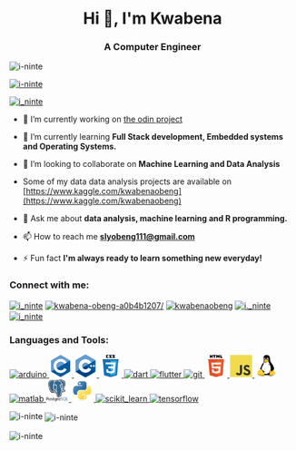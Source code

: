 <h1 align="center">Hi 👋, I'm Kwabena</h1>
<h3 align="center">A Computer Engineer </h3>

<p align="left"> <img src="https://komarev.com/ghpvc/?username=i-ninte&label=Profile%20views&color=0e75b6&style=flat" alt="i-ninte" /> </p>

<p align="left"> <a href="https://github.com/ryo-ma/github-profile-trophy"><img src="https://github-profile-trophy.vercel.app/?username=i-ninte" alt="i-ninte" /></a> </p>

<p align="left"> <a href="https://twitter.com/i_ninte" target="blank"><img src="https://img.shields.io/twitter/follow/i_ninte?logo=twitter&style=for-the-badge" alt="i_ninte" /></a> </p>

- 🔭 I’m currently working on [the odin project](i-ninte/odin_)

- 🌱 I’m currently learning **Full Stack development, Embedded systems and Operating Systems.**

- 👯 I’m looking to collaborate on **Machine Learning and Data Analysis**

- Some of my data data analysis projects are available on [https://www.kaggle.com/kwabenaobeng](https://www.kaggle.com/kwabenaobeng)

- 💬 Ask me about **data analysis, machine learning and R programming.**

- 📫 How to reach me **slyobeng111@gmail.com**

- ⚡ Fun fact **I'm always ready to learn something new everyday!**

<h3 align="left">Connect with me:</h3>
<p align="left">
<a href="https://twitter.com/i_ninte" target="blank"><img align="center" src="https://raw.githubusercontent.com/rahuldkjain/github-profile-readme-generator/master/src/images/icons/Social/twitter.svg" alt="i_ninte" height="30" width="40" /></a>
<a href="https://linkedin.com/in/kwabena-obeng-a0b4b1207/" target="blank"><img align="center" src="https://raw.githubusercontent.com/rahuldkjain/github-profile-readme-generator/master/src/images/icons/Social/linked-in-alt.svg" alt="kwabena-obeng-a0b4b1207/" height="30" width="40" /></a>
<a href="https://kaggle.com/kwabenaobeng" target="blank"><img align="center" src="https://raw.githubusercontent.com/rahuldkjain/github-profile-readme-generator/master/src/images/icons/Social/kaggle.svg" alt="kwabenaobeng" height="30" width="40" /></a>
<a href="https://instagram.com/i._ninte" target="blank"><img align="center" src="https://raw.githubusercontent.com/rahuldkjain/github-profile-readme-generator/master/src/images/icons/Social/instagram.svg" alt="i._ninte" height="30" width="40" /></a>
<a href="https://discord.gg/i_ninte" target="blank"><img align="center" src="https://raw.githubusercontent.com/rahuldkjain/github-profile-readme-generator/master/src/images/icons/Social/discord.svg" alt="i_ninte" height="30" width="40" /></a>
</p>

<h3 align="left">Languages and Tools:</h3>
<p align="left"> <a href="https://www.arduino.cc/" target="_blank" rel="noreferrer"> <img src="https://cdn.worldvectorlogo.com/logos/arduino-1.svg" alt="arduino" width="40" height="40"/> </a> <a href="https://www.cprogramming.com/" target="_blank" rel="noreferrer"> <img src="https://raw.githubusercontent.com/devicons/devicon/master/icons/c/c-original.svg" alt="c" width="40" height="40"/> </a> <a href="https://www.w3schools.com/cpp/" target="_blank" rel="noreferrer"> <img src="https://raw.githubusercontent.com/devicons/devicon/master/icons/cplusplus/cplusplus-original.svg" alt="cplusplus" width="40" height="40"/> </a> <a href="https://www.w3schools.com/css/" target="_blank" rel="noreferrer"> <img src="https://raw.githubusercontent.com/devicons/devicon/master/icons/css3/css3-original-wordmark.svg" alt="css3" width="40" height="40"/> </a> <a href="https://dart.dev" target="_blank" rel="noreferrer"> <img src="https://www.vectorlogo.zone/logos/dartlang/dartlang-icon.svg" alt="dart" width="40" height="40"/> </a> <a href="https://flutter.dev" target="_blank" rel="noreferrer"> <img src="https://www.vectorlogo.zone/logos/flutterio/flutterio-icon.svg" alt="flutter" width="40" height="40"/> </a> <a href="https://git-scm.com/" target="_blank" rel="noreferrer"> <img src="https://www.vectorlogo.zone/logos/git-scm/git-scm-icon.svg" alt="git" width="40" height="40"/> </a> <a href="https://www.w3.org/html/" target="_blank" rel="noreferrer"> <img src="https://raw.githubusercontent.com/devicons/devicon/master/icons/html5/html5-original-wordmark.svg" alt="html5" width="40" height="40"/> </a> <a href="https://developer.mozilla.org/en-US/docs/Web/JavaScript" target="_blank" rel="noreferrer"> <img src="https://raw.githubusercontent.com/devicons/devicon/master/icons/javascript/javascript-original.svg" alt="javascript" width="40" height="40"/> </a> <a href="https://www.linux.org/" target="_blank" rel="noreferrer"> <img src="https://raw.githubusercontent.com/devicons/devicon/master/icons/linux/linux-original.svg" alt="linux" width="40" height="40"/> </a> <a href="https://www.mathworks.com/" target="_blank" rel="noreferrer"> <img src="https://upload.wikimedia.org/wikipedia/commons/2/21/Matlab_Logo.png" alt="matlab" width="40" height="40"/> </a> <a href="https://www.postgresql.org" target="_blank" rel="noreferrer"> <img src="https://raw.githubusercontent.com/devicons/devicon/master/icons/postgresql/postgresql-original-wordmark.svg" alt="postgresql" width="40" height="40"/> </a> <a href="https://www.python.org" target="_blank" rel="noreferrer"> <img src="https://raw.githubusercontent.com/devicons/devicon/master/icons/python/python-original.svg" alt="python" width="40" height="40"/> </a> <a href="https://scikit-learn.org/" target="_blank" rel="noreferrer"> <img src="https://upload.wikimedia.org/wikipedia/commons/0/05/Scikit_learn_logo_small.svg" alt="scikit_learn" width="40" height="40"/> </a> <a href="https://www.tensorflow.org" target="_blank" rel="noreferrer"> <img src="https://www.vectorlogo.zone/logos/tensorflow/tensorflow-icon.svg" alt="tensorflow" width="40" height="40"/> </a> </p>

<p><img align="left" src="https://github-readme-stats.vercel.app/api/top-langs?username=i-ninte&show_icons=true&locale=en&layout=compact" alt="i-ninte" /></p>

<p>&nbsp;<img align="center" src="https://github-readme-stats.vercel.app/api?username=i-ninte&show_icons=true&locale=en" alt="i-ninte" /></p>

<p><img align="center" src="https://github-readme-streak-stats.herokuapp.com/?user=i-ninte&" alt="i-ninte" /></p>
